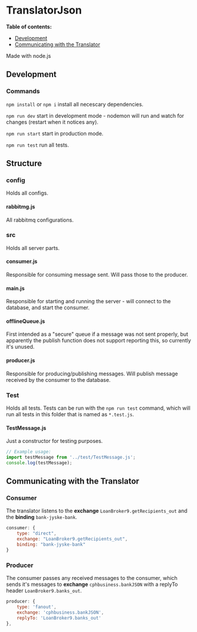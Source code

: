 # TranslatorJson

**Table of contents:**

* [Development](#development)
* [Communicating with the Translator](#communicating-with-the-translator)

Made with node.js

## Development

### Commands

`npm install` or `npm i` install all necescary dependencies.

`npm run dev` start in development mode - nodemon will run and watch for changes (restart when it notices any).

`npm run start` start in production mode.

`npm run test` run all tests.

## Structure

### config

Holds all configs.

#### rabbitmg.js

All rabbitmq configurations.

### src

Holds all server parts.

#### consumer.js

Responsible for consuming message sent. Will pass those to the producer.

#### main.js

Responsible for starting and running the server - will connect to the database, and start the consumer.

#### offlineQueue.js

First intended as a "secure" queue if a message was not sent properly, but apparently the publish function does not support reporting this, so currently it's unused.

#### producer.js

Responsible for producing/publishing messages. Will publish message received by the consumer to the database.

### Test

Holds all tests. Tests can be run with the `npm run test` command, which will run all tests in this folder that is named as `*.test.js`.

#### TestMessage.js

Just a constructor for testing purposes.

```javascript
// Example usage:
import testMessage from '../test/TestMessage.js';
console.log(testMessage);
```

## Communicating with the Translator

### Consumer

The translator listens to the **exchange** `LoanBroker9.getRecipients_out` and the **binding** `bank-jyske-bank`.

```javascript
consumer: {
    type: "direct",
    exchange: "LoanBroker9.getRecipients_out",
    binding: "bank-jyske-bank"
}
```

### Producer

The consumer passes any received messages to the consumer, which sends it's messages to **exchange** `cphbusiness.bankJSON` with a replyTo header `LoanBroker9.banks_out`.

```javascript
producer: {
    type: 'fanout',
    exchange: 'cphbusiness.bankJSON',
    replyTo: 'LoanBroker9.banks_out'
},
```